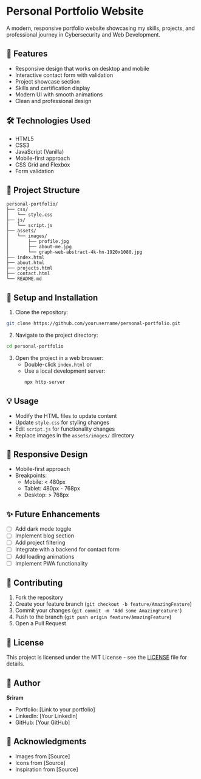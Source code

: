 # Personal Portfolio Website

A modern, responsive portfolio website showcasing my skills, projects, and professional journey in Cybersecurity and Web Development.

## 🚀 Features

- Responsive design that works on desktop and mobile
- Interactive contact form with validation
- Project showcase section
- Skills and certification display
- Modern UI with smooth animations
- Clean and professional design

## 🛠️ Technologies Used

- HTML5
- CSS3
- JavaScript (Vanilla)
- Mobile-first approach
- CSS Grid and Flexbox
- Form validation

## 📂 Project Structure

```
personal-portfolio/
├── css/
│   └── style.css
├── js/
│   └── script.js
├── assets/
│   └── images/
│       ├── profile.jpg
│       ├── about-me.jpg
│       └── graph-web-abstract-4k-hn-1920x1080.jpg
├── index.html
├── about.html
├── projects.html
├── contact.html
└── README.md
```

## 🔧 Setup and Installation

1. Clone the repository:
```bash
git clone https://github.com/yourusername/personal-portfolio.git
```

2. Navigate to the project directory:
```bash
cd personal-portfolio
```

3. Open the project in a web browser:
   - Double-click `index.html` or
   - Use a local development server:
     ```bash
     npx http-server
     ```

## 💡 Usage

- Modify the HTML files to update content
- Update `style.css` for styling changes
- Edit `script.js` for functionality changes
- Replace images in the `assets/images/` directory

## 📱 Responsive Design

- Mobile-first approach
- Breakpoints:
  - Mobile: < 480px
  - Tablet: 480px - 768px
  - Desktop: > 768px

## ✨ Future Enhancements

- [ ] Add dark mode toggle
- [ ] Implement blog section
- [ ] Add project filtering
- [ ] Integrate with a backend for contact form
- [ ] Add loading animations
- [ ] Implement PWA functionality

## 🤝 Contributing

1. Fork the repository
2. Create your feature branch (`git checkout -b feature/AmazingFeature`)
3. Commit your changes (`git commit -m 'Add some AmazingFeature'`)
4. Push to the branch (`git push origin feature/AmazingFeature`)
5. Open a Pull Request

## 📄 License

This project is licensed under the MIT License - see the [LICENSE](LICENSE) file for details.

## 👤 Author

**Sriram**
- Portfolio: [Link to your portfolio]
- LinkedIn: [Your LinkedIn]
- GitHub: [Your GitHub]

## 🙏 Acknowledgments

- Images from [Source]
- Icons from [Source]
- Inspiration from [Source]